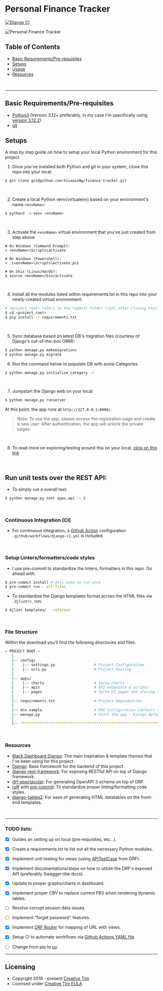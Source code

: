 # Personal Finance Tracker
[![Django CI](https://github.com/VivaainNg/finance-tracker/actions/workflows/django-ci.yml/badge.svg)](https://github.com/VivaainNg/finance-tracker/actions/workflows/django-ci.yml)

![Personal Finance Tracker](https://i.imgur.com/8hxY4f0.png)


## Table of Contents
- [Basic Requirements/Pre-requisites](#basic-requirementspre-requisites)
- [Setups](#setups)
- [Usage](docs/README-usage.md)
- [Resources](#resources)

<br />

---

## Basic Requirements/Pre-requisites

- [Python3](https://www.python.org/downloads/) (Version 3.12+ preferably, in my case I'm specifically using [version 3.12.2](https://www.python.org/downloads/release/python-3122/))
- [git](https://git-scm.com/downloads)


## Setups

A step by step guide on how to setup your local Python environment for this project.

1. Once you've installed both Python and git in your system, clone this repo into your local:
```bash
$ git clone git@github.com:VivaainNg/finance-tracker.git
```

<br />


2. Create a local Python venv(virtualenv) based on your environment's name `<envName>`:

```bash
$ python3 -m venv <envName>
```

<br />

3. Activate the `<envName>` virtual environment that you've just created from step above:

```
# On Windows (Command Prompt):
> <envName>\Scripts\activate

# On Windows (Powershell):
> .\<envName>\Scripts\Activate.ps1

# On Unix (Linux/macOS):
$ source <envName>/bin/activate
```

<br />

4. Install all the modules listed within requirements.txt in this repo into your newly-created virtual environment:

```bash
# <project_root> refers to the topmost folder right after cloning this repository
$ cd <project_root>
$ pip install -r requirements.txt
```

<br />

5. Sync database based on latest DB's migration files (courtesy of Django's out-of-the-box ORM):

```bash
$ python manage.py makemigrations
$ python manage.py migrate
```

6. Run the command below to populate DB with some Categories.

```bash
$ python manage.py initialize_category -c
```

<br />

7. Jumpstart the Django web on your local:
```bash
$ python manage.py runserver
```

At this point, the app runs at `http://127.0.0.1:8000/`.

> Note: To use the app, please access the registration page and create a new user. After authentication, the app will unlock the private pages.

<br/>

8. To read more on exploring/testing around this on your local, [click on this link](docs/README-usage.md)

<br />

## Run unit tests over the REST API:
- To simply run a overall test:
```bash
$ python manage.py test apps.api -v 2
```

<br />

### Continuous Integration (CI)
- For continuous integration, a [Github Action](https://github.com/features/actions) configuration `.github/workflows/django-ci.yml` is included.

<br />

### Setup Linters/formatters/code styles
- I use pre-commit to standardize the linters, formatters in this repo. Go ahead with:
```bash
$ pre-commit install # Only need to run once
$ pre-commit run --all-files
```

- To standardize the Django templates format across the HTML files via `.djlintrc`, run:
```bash
$ djlint templates/ --reformat
```
<br />

### File Structure
Within the download you'll find the following directories and files:

```bash
< PROJECT ROOT >
   |
   |-- config/
   |    |-- settings.py                  # Project Configuration
   |    |-- urls.py                      # Project Routing
   |
   |-- apps/
   |    |-- charts                       # Serve Charts
   |    |-- apis                         # API endpoints & scripts
   |    |-- pages                        # Serve UI pages and storing app models
   |
   |-- requirements.txt                  # Project Dependencies
   |
   |-- env.sample                        # ENV Configuration (default values)
   |-- manage.py                         # Start the app - Django default start script
   |
   |-- ************************************************************************
```

<br />

### Resources

- [Black Dashboard Django](https://github.com/creativetimofficial/black-dashboard-django): The main inspiration & template themes that I've been using for this project.
- [Django](https://github.com/django/django): Base framework for the backend of this project.
- [django-rest-framework](https://github.com/encode/django-rest-framework): For exposing RESTful API on top of Django framework.
- [drf-spectacular](https://github.com/tfranzel/drf-spectacular): For generating OpenAPI 3 schema on top of DRF.
- [ruff](https://github.com/astral-sh/ruff) with [pre-commit](https://github.com/pre-commit/pre-commit): To standardize proper linting/formatting code styles.
- [django-tables2](https://github.com/jieter/django-tables2): For ease of generating HTML datatables on the front-end templates.

<br />

---

### TODO lists:

* [X] Guides on setting up on local (pre-requisites, etc...).

* [X] Create a requirements.txt to list out all the necessary Python modules.

* [X] Implement unit-testing for views (using [APITestCase](https://www.django-rest-framework.org/api-guide/testing/#api-test-cases) from DRF).

* [X] Implement documentations/steps on how to utilize the DRF's exposed API (preferably Swagger-like docs).

* [X] Update to proper graphs/charts in dashboard.

* [X] Implement proper CBV to replace current FBV when rendering dynamic tables.

* [ ] Resolve corrupt session data issues.

* [ ] Implement "forget password" features.

* [X] Implement [DRF Router](https://www.django-rest-framework.org/api-guide/routers/) for mapping of URL with views.

* [X] Setup CI to automate workflows via [Github Actions YAML file](.github/workflows/github-actions-ci.yml).

* [ ] Change from pip to [uv](https://astral.sh/blog/uv).

---

## Licensing

- Copyright 2019 - present [Creative Tim](https://www.creative-tim.com/)
- Licensed under [Creative Tim EULA](https://www.creative-tim.com/license)
